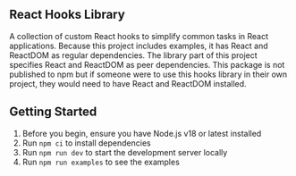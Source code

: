 ## React Hooks Library

A collection of custom React hooks to simplify common tasks in React applications.
Because this project includes examples, it has React and ReactDOM as regular dependencies.
The library part of this project specifies React and ReactDOM as peer dependencies. This package is
not published to npm but if someone were to use this hooks library in their own project, they would need to have React and ReactDOM installed.


## Getting Started

1. Before you begin, ensure you have Node.js v18 or latest installed
2. Run `npm ci` to install dependencies
3. Run `npm run dev` to start the development server locally
4. Run `npm run examples` to see the examples

